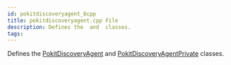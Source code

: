 ```yaml
---
id: pokitdiscoveryagent_8cpp
title: pokitdiscoveryagent.cpp File
description: Defines the  and  classes.
tags:
---
```

Defines the <a href="classPokitDiscoveryAgent">PokitDiscoveryAgent</a> and <a href="classPokitDiscoveryAgentPrivate">PokitDiscoveryAgentPrivate</a> classes.
